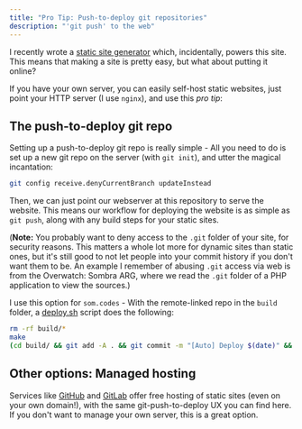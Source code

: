 ```yaml
---
title: "Pro Tip: Push-to-deploy git repositories"
description: "'git push' to the web"
---
```


I recently wrote a [static site generator](https://github.com/videogame-hacker/siru) which, incidentally, powers this site. This means that making a site is pretty easy, but what about putting it online?

If you have your own server, you can easily self-host static websites, just point your HTTP server (I use `nginx`), and use this *pro tip*:

## The push-to-deploy git repo

Setting up a push-to-deploy git repo is really simple - All you need to do is set up a new git repo on the server (with `git init`), and utter the magical incantation:

```bash
git config receive.denyCurrentBranch updateInstead
```

Then, we can just point our webserver at this repository to serve the website. This means our workflow for deploying the website is as simple as `git push`, along with any build steps for your static sites.

(**Note:** You probably want to deny access to the `.git` folder of your site, for security reasons. This matters a whole lot more for dynamic sites than static ones, but it's still good to not let people into your commit history if you don't want them to be. An example I remember of abusing `.git` access via web is from the Overwatch: Sombra ARG, where we read the `.git` folder of a PHP application to view the sources.)

I use this option for `som.codes` - With the remote-linked repo in the `build` folder, a [deploy.sh](https://github.com/videogame-hacker/som.codes/blob/master/deploy.sh) script does the following:

```bash
rm -rf build/*
make
(cd build/ && git add -A . && git commit -m "[Auto] Deploy $(date)" && git push)
```

## Other options: Managed hosting

Services like [GitHub](https://pages.github.com/) and [GitLab](https://about.gitlab.com/product/pages/) offer free hosting of static sites (even on your own domain!), with the same git-push-to-deploy UX you can find here. If you don't want to manage your own server, this is a great option.
